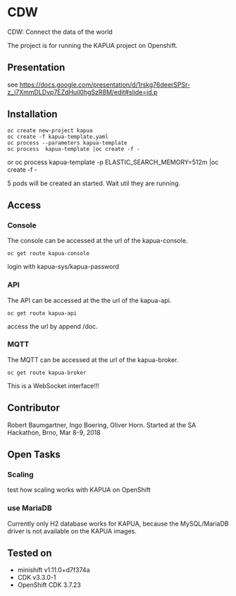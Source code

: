 # CDW
CDW: Connect the data of the world

The project  is for running the KAPUA project on Openshift.

## Presentation
see https://docs.google.com/presentation/d/1rskg76deerSPSr-z_j7XmmDLDvp7EZdHuil0hgSzR8M/edit#slide=id.p

## Installation

    oc create new-project kapua
    oc create -f kapua-template.yaml
    oc process --parameters kapua-template
    oc process  kapua-template |oc create -f -
or
    oc process  kapua-template -p ELASTIC_SEARCH_MEMORY=512m |oc create -f -

5 pods will be created an started. Wait util they are running.

## Access
### Console
The console can be accessed at the url of the kapua-console.

    oc get route kapua-console
   
login with kapua-sys/kapua-password
### API
The API can be accessed at the the url of the kapua-api.

    oc get route kapua-api
   
access the url by append /doc.

### MQTT
The MQTT can be accessed at the url of the kapua-broker.

    oc get route kapua-broker
   
This is a WebSocket interface!!!

## Contributor
Robert Baumgartner, Ingo Boering, Oliver Horn. Started at the SA Hackathon, Brno, Mar 8-9, 2018

## Open Tasks

### Scaling
test how scaling works with KAPUA on OpenShift

### use MariaDB
Currently only H2 database works for KAPUA, because the MySQL/MariaDB driver is not available on the KAPUA images.

## Tested on 
* minishift v1.11.0+d7f374a
* CDK v3.3.0-1
* OpenShift CDK 3.7.23
